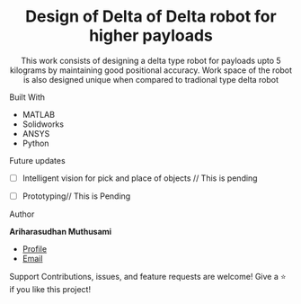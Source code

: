 
<h1 align="center">Design of Delta of Delta robot for higher payloads</h1>
<p align="center">This work consists of designing a delta type robot for payloads upto 5 kilograms by maintaining good positional accuracy. Work space of the robot is also designed unique when compared to tradional type delta robot</p>

Built With 
- MATLAB
- Solidworks
- ANSYS
- Python


 Future updates 
 - [ ] Intelligent vision for pick and place of objects // This is pending
- [ ]  Prototyping// This is Pending



Author

**Ariharasudhan Muthusami**
- [Profile](https://github.com/ariharasudhanm "Ariharasudhan Muthusami")
- [Email](mailto:ariharasudhan.muthusami@gmail.com?subject=Hi% "Hi!")


Support 
Contributions, issues, and feature requests are welcome!
Give a ⭐️ if you like this project!

